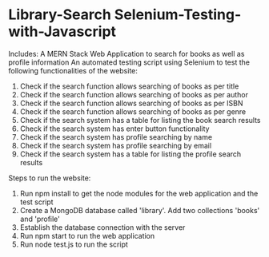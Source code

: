 # Library-Search Selenium-Testing-with-Javascript

Includes:
A MERN Stack Web Application to search for books as well as profile information An automated testing script using Selenium to test the following functionalities of the website:

1. Check if  the search function allows searching of books as per title
2. Check if  the search function allows searching of books as per author
3. Check if  the search function allows searching of books as per ISBN
4. Check if  the search function allows searching of books as per genre
5. Check if the search system has a table for listing the book search results
6. Check if the search system has enter button functionality
7. Check if the search system has profile searching by name
8. Check if the search system has profile searching by email
9. Check if the search system has a table for listing the profile search results

Steps to run the website:
1. Run npm install to get the node modules for the web application and the test script
2. Create a MongoDB database called 'library'. Add two collections 'books' and 'profile'
3. Establish the database connection with the server
4. Run npm start to run the web application
5. Run node test.js to run the script
